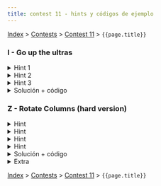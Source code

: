 ```yaml
---
title: contest 11 - hints y códigos de ejemplo
---
```


[Index](../index) > [Contests](../contests) > [Contest 11](../contests#contest-11) > ```{{page.title}}```

### I - Go up the ultras

<details> 
  <summary>Hint 1</summary>
  Dado un punto i-ésimo del input, podemos separar el problema en 2: encontrar el D_derecha y el D_izquierda. Así, el D será min(D_izquierda, D_derecha).
</details>
<details> 
  <summary>Hint 2</summary>
  Notar que para calcular D_izquierda de un punto i-ésimo, sólo importa la altura mínima que hay entre i y la primera cúspide mayor estricta hacia la izquierda. Cualquier otra cúspide mayor estricta que esté más a la izquierda implica que para llegar a ella debo pasar por el mismo mínimo que está entre i y la primera cúspide mayor estricta, y lo que pase más allá da lo mismo. El mismo razonamiento aplica a D_derecha.
</details>
<details> 
  <summary>Hint 3</summary>
  Para calcular D_izquierda para cada punto, piensa en una forma de iterar sobre los puntos de izquierda a derecha e ir manteniendo en el proceso una estructura de datos que resuma de manera compacta el relieve a la izquierda del punto actual en la iteración, de tal manera que sea fácil calcular D_izquierda para el punto actual. Y luego repite lo mismo pero al revés para D_derecha.
</details>
<details> 
  <summary>Solución + código</summary>
  El problema se puede resolver usando stacks, de una forma análoga a como se resuelve el problema de encontrar el rectángulo más grande en un histograma con stacks (<a href="https://www.spoj.com/problems/HISTOGRA/">link al problema</a>, recomendado como ejercicio al lector). Veamos cómo calcular D_izquierda para cada punto (para D_derecha es simétrico): Imaginemos que en la iteración actual estamos parados en el punto i-ésimo, y definamos la función F(j) = max{ H[k] for k = j .. i } (con j < i). Si graficamos F(j) se ve como una función escalonada creciente (de derecha a izquierda). Intuitivamente a medida que avanzamos hacia la izquierda desde i y vemos una nueva cumbre más alta que todas las anteriores, comienza un nuevo "peldaño" de la función F (se recomienda graficar con lápiz y papel esto). Imaginemos que identificamos los puntos en que comienzan (hacia la izquierda) estos "peldaños" y además junto con este punto inicial guardamos la altura mínima de los puntos bajo la sombra del peldaño asociado. La idea es que toda esta info la podemos representar a través de un stack de pares (h_peldaño, min_h_en_peldaño). A medida que iteramos sobre los puntos podemos ir actualizando este stack (hacemos pop mientras H[i] sea >= al h_peldaño del tope del stack y al final pusheamos el H[i] actual, y en el proceso podemos ir calculando el min_h_en_peldaño nuevo que pushearemos también). Así, podemos computar un arreglo L donde L[i] = la altura mínima desde i hacia la cúspide mayor estricta ubicada a la izquierda. Y análogamente podemos calcular un R[i] hacia la derecha. Finalmente D[i] = H[i] - max(L[i], R[i]), y si D[i] >= 150000, i es ultra. El algoritmo est O(N) porque un punto es pusheado y popeado del stack a lo más 1 vez. <a href="https://github.com/PabloMessina/Competitive-Programming-Material/blob/master/Solved%20problems/UVA/12674_GoUpTheUltras.cpp">Código de ejemplo</a>
</details>

### Z - Rotate Columns (hard version)

<details> 
  <summary>Hint</summary>
  Los límites sugieren que la complejidad debe ser O(m·2^n), piensa de qué te sirve ver los subconjuntos de cada columna.
</details>
<details> 
  <summary>Hint</summary>
  Piensa en un DP de espacio O(m·2^n) que solucione el problema pero sin considerar las rotaciones, y ve como añades las rotaciones después.
</details>
<details> 
  <summary>Hint</summary>
  Para cada par (columna, mask) puedes saber qué rotación es la que más le conviene, antes de hacer el dp. 
</details>
<details> 
  <summary>Hint</summary>
  <p>
    Con los hints de arriba vas a poder resolver la versión "fácil" del problema: <a href="https://codeforces.com/problemset/problem/1209/E1">Rotate Columns (Easy Version)</a>
  </p>
  <p>
  Ahora, la solución final va a usar a lo más n columnas. ¿Ves una forma de preprocesar las columnas y saber cuáles no van ser parte de la solución final?
  </p>
</details>
<details> 
  <summary>Solución + código</summary>
  <p>
  El DP es sobre los subconjuntos de filas, para cada columna. En la columna c, el DP[c][mask] va a ser el maximo de DP[c-1][mask1] + maxcol(c, mask2), para los pares mask1 y mask2, donde mask1 | mask2 = mask, mask1 & mask2 = 0, y para calcular maxcol(c, mask2) necesitas revisar todas las rotaciones de mask2 y evaluarlas. Esto tiene complejidad O(2^2n · m · n^2) para cada test, lo que aun no es suficiente.
  </p>
  <p>
  Optimizamos usando el hint 3. Se puede hacer un preproceso sobre los masks y las columnas para tener los maxcol(c, mask). Esto mejora la complejidad a O(2^n · n^2 · m + 2^2n · m) para cada test.
  </p>
  <p>
  Finalmente, con el hint 4, sabemos que no hay que ver todas las columnas. Lo que se puede hacer, es ordenar las columnas por su valor máximo, y considerar solo las n primeras. Esto mejora la complejidad a O(2^n · n^3 + 2^2n · n) por test, lo que pasa raspando.
  </p>
  <a href="https://codeforces.com/contest/1209/submission/63502896">Código de ejemplo</a>
</details>
<details> 
  <summary>Extra</summary>
  <p>
  Si usas un lenguaje lento (Java) vas a necesitar un par de optimizaciones extra:
  </p>
  <p>
  * Las posibles rotaciones para un bitmask forman una clase de equivalencia. Por ejemplo, para n = 4 las clases son {0000}, {0001, 0010, 0100, 1000}, {0011, 0110, 1100, 1001}, {0101, 1010}, {0111, 1110}, {1111}. El DP no necesitas hacerlo sobre todos los bitmask, sino sobre las clases de equivalencia. Para n = 12, los bitmask posibles son 4096 y las clases son 352, lo que mejora el tiempo en un factor de ~11,6.
  </p>
  <p>
  * Para cada clase, ten preprocesada una lista de masks compatibles. Por ejemplo, si estás en la clase 0101, no vas a poder rellenar los 0s con el mask 0011 ni el 0111, tu lista va a tener {0000, 0001, 0101}, o bien, {0000, 0010, 1000, 1010} para no tener que revisar las rotaciones de nuevo. Haciendo un análisis, se puede ver que esto mejora el factor de (2^2n) a 3^n.
  </p>
</details>


<!-- <details> 
  <summary>Hint</summary>   
</details>
<details> 
  <summary>Solución + código</summary>
  <a href="">Código de ejemplo</a>
</details> -->

[Index](../index) > [Contests](../contests) > [Contest 11](../contests#contest-11) > ```{{page.title}}```
